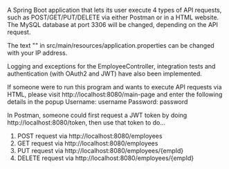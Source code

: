 A Spring Boot application that lets its user execute 4 types of API requests, such as POST/GET/PUT/DELETE via either Postman or in a HTML website. 
The MySQL database at port 3306 will be changed, depending on the API request.

The text "<YOUR IP ADDRESS>" in src/main/resources/application.properties can be changed with your IP address.

Logging and exceptions for the EmployeeController, integration tests and authentication (with OAuth2 and JWT) have also been implemented.

If someone were to run this program and wants to execute API requests via HTML, please visit http://localhost:8080/main-page and enter the following details in the popup
Username: username
Password: password

In Postman, someone could first request a JWT token by doing http://localhost:8080/token, then use that token to do...
1. POST request via http://localhost:8080/employees
2. GET request via http://localhost:8080/employees
3. PUT request via http://localhost:8080/employees/{empId}
4. DELETE request via http://localhost:8080/employees/{empId}
